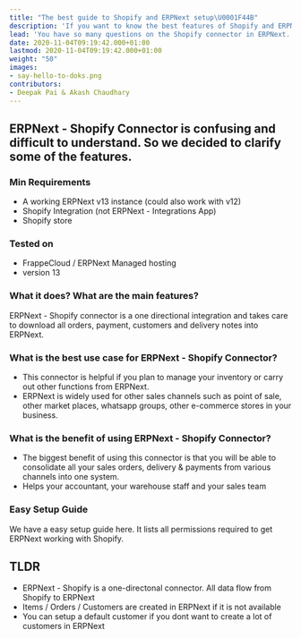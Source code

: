 ```yaml
---
title: "The best guide to Shopify and ERPNext setup\U0001F44B"
description: 'If you want to know the best features of Shopify and ERPNext connector this is for you.'
lead: 'You have so many questions on the Shopify connector in ERPNext. This will clarify most of your questions.'
date: 2020-11-04T09:19:42.000+01:00
lastmod: 2020-11-04T09:19:42.000+01:00
weight: "50"
images:
- say-hello-to-doks.png
contributors:
- Deepak Pai & Akash Chaudhary
---
```

## ERPNext - Shopify Connector is confusing and difficult to understand. So we decided to clarify some of the features. 

### Min Requirements
* A working ERPNext v13 instance (could also work with v12)
* Shopify Integration (not ERPNext - Integrations App) 
* Shopify store 

### Tested on
* FrappeCloud / ERPNext Managed hosting
* version 13

### What it does? What are the main features?
ERPNext - Shopify connector is a one directional integration and takes care to download all orders, payment, customers and delivery notes into ERPNext. 

### What is the best use case for ERPNext - Shopify Connector? 
* This connector is helpful if you plan to manage your inventory or carry out other functions from ERPNext.
* ERPNext is widely used for other sales channels such as point of sale, other market places, whatsapp groups, other e-commerce stores in your business. 

### What is the benefit of using ERPNext - Shopify Connector?
* The biggest benefit of using this connector is that you will be able to consolidate all your sales orders, delivery & payments from various channels into one system. 
* Helps your accountant, your warehouse staff and your sales team

### Easy Setup Guide
We have a easy setup guide here. It lists all permissions required to get ERPNext working with Shopify. 

## TLDR
* ERPNext - Shopify is a one-directonal connector. All data flow from Shopify to ERPNext
* Items / Orders / Customers are created in ERPNext if it is not available
* You can setup a default customer if you dont want to create a lot of customers in ERPNext